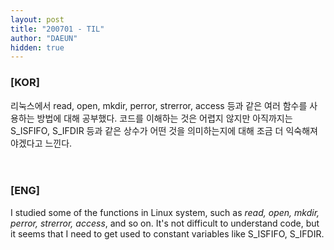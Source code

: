 ```yaml
---
layout: post
title: "200701 - TIL"
author: "DAEUN"
hidden: true
---
```


### [KOR]
리눅스에서 read, open, mkdir, perror, strerror, access 등과 같은 여러 함수를 사용하는 방법에 대해 공부했다. 코드를 이해하는 것은 어렵지 않지만 아직까지는 S_ISFIFO, S_IFDIR 등과 같은 상수가 어떤 것을 의미하는지에 대해 조금 더 익숙해져야겠다고 느낀다.
<br><br><br>
### [ENG]
I studied some of the functions in Linux system, such as _read, open, mkdir, perror, strerror, access_, and so on. It's not difficult to understand code, but it seems that I need to get used to constant variables like S_ISFIFO, S_IFDIR.